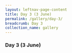 ```yaml
---
layout: leftnav-page-content
title: Day 3 (3 June)
permalink: /gallery/day-3/
breadcrumb: Day 3
collection_name: gallery
---
```


### **Day 3 (3 June)**
